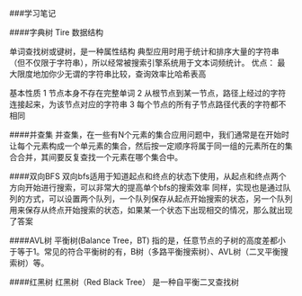 ###学习笔记

####字典树 Tire
数据结构

单词查找树或键树，是一种属性结构 典型应用时用于统计和排序大量的字符串（但不仅限于字符串），所以经常被搜索引擎系统用于文本词频统计。
优点： 最大限度地加你少无谓的字符串比较，查询效率比哈希表高

基本性质
1 节点本身不存在完整单词
2 从根节点到某一节点，路径上经过的字符连接起来，为该节点对应的字符串
3 每个节点的所有子节点路径代表的字符都不相同

####并查集
并查集，在一些有N个元素的集合应用问题中，我们通常是在开始时让每个元素构成一个单元素的集合，然后按一定顺序将属于同一组的元素所在的集合合并，其间要反复查找一个元素在哪个集合中。

####双向BFS
双向bfs适用于知道起点和终点的状态下使用，从起点和终点两个方向开始进行搜索，可以非常大的提高单个bfs的搜索效率
同样，实现也是通过队列的方式，可以设置两个队列，一个队列保存从起点开始搜索的状态，另一个队列用来保存从终点开始搜索的状态，如果某一个状态下出现相交的情况，那么就出现了答案

####AVL树
平衡树(Balance Tree，BT) 指的是，任意节点的子树的高度差都小于等于1。常见的符合平衡树的有，B树（多路平衡搜索树）、AVL树（二叉平衡搜索树）等。

####红黑树
红黑树（Red Black Tree） 是一种自平衡二叉查找树

